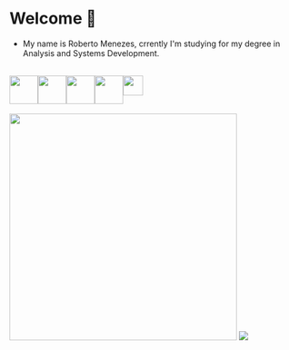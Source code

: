 <h1>Welcome 👋</h1>

- My name is Roberto Menezes, crrently I'm studying for my degree in Analysis and Systems Development.
  
<br>
<section style="display: flex;">
    <img src="https://upload.wikimedia.org/wikipedia/commons/thumb/9/99/Unofficial_JavaScript_logo_2.svg/1200px-Unofficial_JavaScript_logo_2.svg.png" style="width:50px;">
    <img src="https://encrypted-tbn0.gstatic.com/images?q=tbn:ANd9GcS0UwCF_o_Dmq3pcQwVPAcHquwJckGUFKydbA&usqp=CAU" style="width: 50px;">
    <img src="https://upload.wikimedia.org/wikipedia/commons/thumb/c/c3/Python-logo-notext.svg/1869px-Python-logo-notext.svg.png" style="width:50px;">
    <img src="https://cdn-icons-png.flaticon.com/512/5968/5968282.png" style="width:50px;">
    <img src="https://static-00.iconduck.com/assets.00/sql-database-generic-icon-1521x2048-d0vdpxpg.png" style="width:35px;">
</section>
<br>
<div>
    <img width="400px" src="https://github-readme-stats.vercel.app/api?username=RobertSDM&show_icons=true&theme=tokyonight" />
    <img src="https://github-readme-stats.vercel.app/api/top-langs/?username=RobertSDM&layout=compact&theme=tokyonight"/> 
</div>
